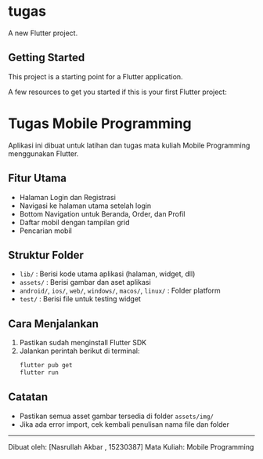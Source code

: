 # tugas

A new Flutter project.

## Getting Started

This project is a starting point for a Flutter application.

A few resources to get you started if this is your first Flutter project:

# Tugas Mobile Programming

Aplikasi ini dibuat untuk latihan dan tugas mata kuliah Mobile Programming menggunakan Flutter.

## Fitur Utama

- Halaman Login dan Registrasi
- Navigasi ke halaman utama setelah login
- Bottom Navigation untuk Beranda, Order, dan Profil
- Daftar mobil dengan tampilan grid
- Pencarian mobil

## Struktur Folder

- `lib/` : Berisi kode utama aplikasi (halaman, widget, dll)
- `assets/` : Berisi gambar dan aset aplikasi
- `android/`, `ios/`, `web/`, `windows/`, `macos/`, `linux/` : Folder platform
- `test/` : Berisi file untuk testing widget

## Cara Menjalankan

1. Pastikan sudah menginstall Flutter SDK
2. Jalankan perintah berikut di terminal:
   ```bash
   flutter pub get
   flutter run
   ```

## Catatan

- Pastikan semua asset gambar tersedia di folder `assets/img/`
- Jika ada error import, cek kembali penulisan nama file dan folder

---

Dibuat oleh: [Nasrullah Akbar , 15230387]
Mata Kuliah: Mobile Programming
